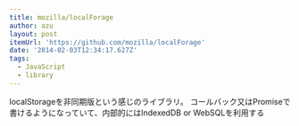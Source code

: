 ```yaml
---
title: mozilla/localForage
author: azu
layout: post
itemUrl: 'https://github.com/mozilla/localForage'
date: '2014-02-03T12:34:17.627Z'
tags:
  - JavaScript
  - library
---
```

localStorageを非同期版という感じのライブラリ。
コールバック又はPromiseで書けるようになっていて、内部的にはIndexedDB or WebSQLを利用する
